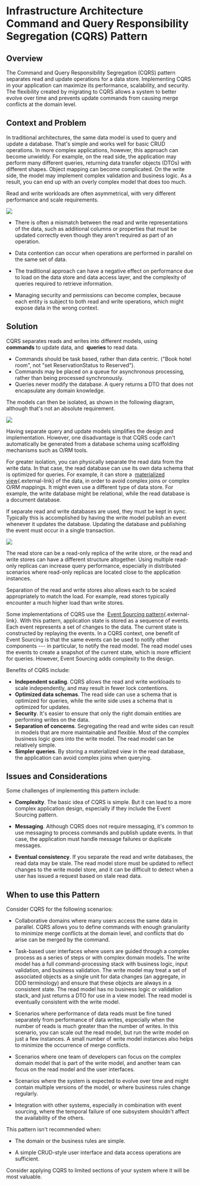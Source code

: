 [comment]: [Architecture](ReadMe.MD)

Infrastructure Architecture Command and Query Responsibility Segregation (CQRS) Pattern
=======================================================================================
Overview
--------

The Command and Query Responsibility Segregation (CQRS) pattern
separates read and update operations for a data store. Implementing CQRS
in your application can maximize its performance, scalability, and
security. The flexibility created by migrating to CQRS allows a system
to better evolve over time and prevents update commands from causing
merge conflicts at the domain level.

Context and Problem
-------------------

In traditional architectures, the same data model is used to query and
update a database. That\'s simple and works well for basic CRUD
operations. In more complex applications, however, this approach can
become unwieldy. For example, on the read side, the application may
perform many different queries, returning data transfer objects (DTOs)
with different shapes. Object mapping can become complicated. On the
write side, the model may implement complex validation and business
logic. As a result, you can end up with an overly complex model that
does too much.

Read and write workloads are often asymmetrical, with very different
performance and scale requirements.

![](attachments/463533319/463533316.png)

-   There is often a mismatch between the read and write representations
    of the data, such as additional columns or properties that must be
    updated correctly even though they aren\'t required as part of an
    operation.

-   Data contention can occur when operations are performed in parallel
    on the same set of data.

-   The traditional approach can have a negative effect on performance
    due to load on the data store and data access layer, and the
    complexity of queries required to retrieve information.

-   Managing security and permissions can become complex, because each
    entity is subject to both read and write operations, which might
    expose data in the wrong context.

Solution
--------

CQRS separates reads and writes into different models, using 
**commands** to update data, and  **queries** to read data.

-   Commands should be task based, rather than data centric. (\"Book
    hotel room\", not \"set ReservationStatus to Reserved\").
-   Commands may be placed on a queue for asynchronous processing,
    rather than being processed synchronously.
-   Queries never modify the database. A query returns a DTO that does
    not encapsulate any domain knowledge.

The models can then be isolated, as shown in the following diagram,
although that\'s not an absolute requirement.

![](attachments/463533319/463533317.png)

Having separate query and update models simplifies the design and
implementation. However, one disadvantage is that CQRS code can\'t
automatically be generated from a database schema using scaffolding
mechanisms such as O/RM tools.

For greater isolation, you can physically separate the read data from
the write data. In that case, the read database can use its own data
schema that is optimized for queries. For example, it can store a 
[materialized
view](https://docs.microsoft.com/en-us/azure/architecture/patterns/materialized-view){.external-link} of
the data, in order to avoid complex joins or complex O/RM mappings. It
might even use a different type of data store. For example, the write
database might be relational, while the read database is a document
database.

If separate read and write databases are used, they must be kept in
sync. Typically this is accomplished by having the write model publish
an event whenever it updates the database. Updating the database and
publishing the event must occur in a single transaction.

![](attachments/463533319/463533318.png)

The read store can be a read-only replica of the write store, or the
read and write stores can have a different structure altogether. Using
multiple read-only replicas can increase query performance, especially
in distributed scenarios where read-only replicas are located close to
the application instances.

Separation of the read and write stores also allows each to be scaled
appropriately to match the load. For example, read stores typically
encounter a much higher load than write stores.

Some implementations of CQRS use the  [Event Sourcing
pattern](https://docs.microsoft.com/en-us/azure/architecture/patterns/event-sourcing){.external-link}.
With this pattern, application state is stored as a sequence of events.
Each event represents a set of changes to the data. The current state is
constructed by replaying the events. In a CQRS context, one benefit of
Event Sourcing is that the same events can be used to notify other
components --- in particular, to notify the read model. The read model
uses the events to create a snapshot of the current state, which is more
efficient for queries. However, Event Sourcing adds complexity to the
design.

Benefits of CQRS include:

-   **Independent scaling**. CQRS allows the read and write workloads to
    scale independently, and may result in fewer lock contentions.
-   **Optimized data schemas**. The read side can use a schema that is
    optimized for queries, while the write side uses a schema that is
    optimized for updates.
-   **Security**. It\'s easier to ensure that only the right domain
    entities are performing writes on the data.
-   **Separation of concerns**. Segregating the read and write sides can
    result in models that are more maintainable and flexible. Most of
    the complex business logic goes into the write model. The read model
    can be relatively simple.
-   **Simpler queries**. By storing a materialized view in the read
    database, the application can avoid complex joins when querying.

Issues and Considerations
-------------------------

Some challenges of implementing this pattern include:

-   **Complexity**. The basic idea of CQRS is simple. But it can lead to
    a more complex application design, especially if they include the
    Event Sourcing pattern.

-   **Messaging**. Although CQRS does not require messaging, it\'s
    common to use messaging to process commands and publish update
    events. In that case, the application must handle message failures
    or duplicate messages.

-   **Eventual consistency**. If you separate the read and write
    databases, the read data may be stale. The read model store must be
    updated to reflect changes to the write model store, and it can be
    difficult to detect when a user has issued a request based on stale
    read data.

When to use this Pattern
------------------------

Consider CQRS for the following scenarios:

-   Collaborative domains where many users access the same data in
    parallel. CQRS allows you to define commands with enough granularity
    to minimize merge conflicts at the domain level, and conflicts that
    do arise can be merged by the command.

-   Task-based user interfaces where users are guided through a complex
    process as a series of steps or with complex domain models. The
    write model has a full command-processing stack with business logic,
    input validation, and business validation. The write model may treat
    a set of associated objects as a single unit for data changes (an
    aggregate, in DDD terminology) and ensure that these objects are
    always in a consistent state. The read model has no business logic
    or validation stack, and just returns a DTO for use in a view model.
    The read model is eventually consistent with the write model.

-   Scenarios where performance of data reads must be fine tuned
    separately from performance of data writes, especially when the
    number of reads is much greater than the number of writes. In this
    scenario, you can scale out the read model, but run the write model
    on just a few instances. A small number of write model instances
    also helps to minimize the occurrence of merge conflicts.

-   Scenarios where one team of developers can focus on the complex
    domain model that is part of the write model, and another team can
    focus on the read model and the user interfaces.

-   Scenarios where the system is expected to evolve over time and might
    contain multiple versions of the model, or where business rules
    change regularly.

-   Integration with other systems, especially in combination with event
    sourcing, where the temporal failure of one subsystem shouldn\'t
    affect the availability of the others.

This pattern isn\'t recommended when:

-   The domain or the business rules are simple.

-   A simple CRUD-style user interface and data access operations are
    sufficient.

Consider applying CQRS to limited sections of your system where it will
be most valuable.
